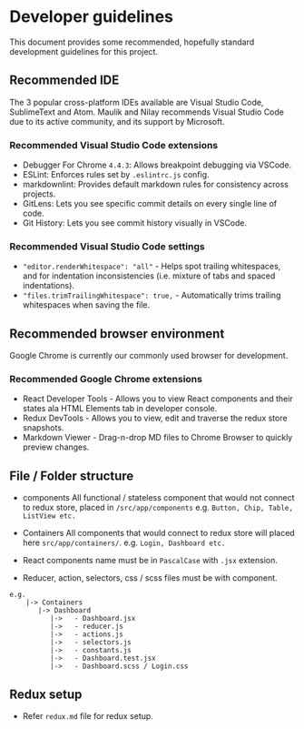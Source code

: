 # Developer guidelines

This document provides some recommended, hopefully standard development guidelines for this project.

## Recommended IDE

The 3 popular cross-platform IDEs available are Visual Studio Code, SublimeText and Atom. Maulik and Nilay recommends Visual Studio Code due to its active community, and its support by Microsoft.

### Recommended Visual Studio Code extensions

* Debugger For Chrome `4.4.3`: Allows breakpoint debugging via VSCode.
* ESLint: Enforces rules set by `.eslintrc.js` config.
* markdownlint: Provides default markdown rules for consistency across projects.
* GitLens: Lets you see specific commit details on every single line of code.
* Git History: Lets you see commit history visually in VSCode.

### Recommended Visual Studio Code settings

* `"editor.renderWhitespace": "all"` - Helps spot trailing whitespaces, and for indentation inconsistencies (i.e. mixture of tabs and spaced indentations).
* `"files.trimTrailingWhitespace": true,` - Automatically trims trailing whitespaces when saving the file.

## Recommended browser environment

Google Chrome is currently our commonly used browser for development.

### Recommended Google Chrome extensions

* React Developer Tools - Allows you to view React components and their states ala HTML Elements tab in developer console.
* Redux DevTools - Allows you to view, edit and traverse the redux store snapshots.
* Markdown Viewer - Drag-n-drop MD files to Chrome Browser to quickly preview changes.

## File / Folder structure

- components
    All functional / stateless component that would not connect to redux store, placed in `/src/app/components` e.g. `Button, Chip, Table, ListView etc.`

- Containers
    All components that would connect to redux store will placed here `src/app/containers/`.
    e.g. `Login, Dashboard etc.`

- React components name must be in `PascalCase` with `.jsx` extension.
- Reducer, action, selectors, css / scss files must be with component. 

```
e.g.
    |-> Containers
       |-> Dashboard 
          |->   - Dashboard.jsx
          |->   - reducer.js
          |->   - actions.js
          |->   - selectors.js
          |->   - constants.js
          |->   - Dashboard.test.jsx
          |->   - Dashboard.scss / Login.css
```
## Redux setup

- Refer `redux.md` file for redux setup.